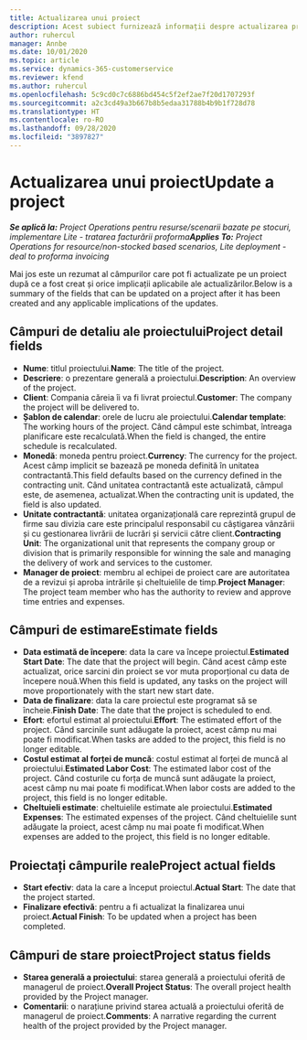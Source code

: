 ```yaml
---
title: Actualizarea unui proiect
description: Acest subiect furnizează informații despre actualizarea proiectelor în Project Operations.
author: ruhercul
manager: Annbe
ms.date: 10/01/2020
ms.topic: article
ms.service: dynamics-365-customerservice
ms.reviewer: kfend
ms.author: ruhercul
ms.openlocfilehash: 5c9cd0c7c6886bd454c5f2ef2ae7f20d1707293f
ms.sourcegitcommit: a2c3cd49a3b667b8b5edaa31788b4b9b1f728d78
ms.translationtype: HT
ms.contentlocale: ro-RO
ms.lasthandoff: 09/28/2020
ms.locfileid: "3897827"
---
```

# <a name="update-a-project"></a><span data-ttu-id="dcf74-103">Actualizarea unui proiect</span><span class="sxs-lookup"><span data-stu-id="dcf74-103">Update a project</span></span>

<span data-ttu-id="dcf74-104">_**Se aplică la:** Project Operations pentru resurse/scenarii bazate pe stocuri, implementare Lite - tratarea facturării proforma_</span><span class="sxs-lookup"><span data-stu-id="dcf74-104">_**Applies To:** Project Operations for resource/non-stocked based scenarios, Lite deployment - deal to proforma invoicing_</span></span>

<span data-ttu-id="dcf74-105">Mai jos este un rezumat al câmpurilor care pot fi actualizate pe un proiect după ce a fost creat și orice implicații aplicabile ale actualizărilor.</span><span class="sxs-lookup"><span data-stu-id="dcf74-105">Below is a summary of the fields that can be updated on a project after it has been created and any applicable implications of the updates.</span></span>

## <a name="project-detail-fields"></a><span data-ttu-id="dcf74-106">Câmpuri de detaliu ale proiectului</span><span class="sxs-lookup"><span data-stu-id="dcf74-106">Project detail fields</span></span>

- <span data-ttu-id="dcf74-107">**Nume**: titlul proiectului.</span><span class="sxs-lookup"><span data-stu-id="dcf74-107">**Name**: The title of the project.</span></span>
- <span data-ttu-id="dcf74-108">**Descriere**: o prezentare generală a proiectului.</span><span class="sxs-lookup"><span data-stu-id="dcf74-108">**Description**: An overview of the project.</span></span>
- <span data-ttu-id="dcf74-109">**Client**: Compania căreia îi va fi livrat proiectul.</span><span class="sxs-lookup"><span data-stu-id="dcf74-109">**Customer**: The company the project will be delivered to.</span></span>
- <span data-ttu-id="dcf74-110">**Șablon de calendar**: orele de lucru ale proiectului.</span><span class="sxs-lookup"><span data-stu-id="dcf74-110">**Calendar template**: The working hours of the project.</span></span> <span data-ttu-id="dcf74-111">Când câmpul este schimbat, întreaga planificare este recalculată.</span><span class="sxs-lookup"><span data-stu-id="dcf74-111">When the field is changed, the entire schedule is recalculated.</span></span>
- <span data-ttu-id="dcf74-112">**Monedă**: moneda pentru proiect.</span><span class="sxs-lookup"><span data-stu-id="dcf74-112">**Currency**: The currency for the project.</span></span> <span data-ttu-id="dcf74-113">Acest câmp implicit se bazează pe moneda definită în unitatea contractantă.</span><span class="sxs-lookup"><span data-stu-id="dcf74-113">This field defaults based on the currency defined in the contracting unit.</span></span> <span data-ttu-id="dcf74-114">Când unitatea contractantă este actualizată, câmpul este, de asemenea, actualizat.</span><span class="sxs-lookup"><span data-stu-id="dcf74-114">When the contracting unit is updated, the field is also updated.</span></span>
- <span data-ttu-id="dcf74-115">**Unitate contractantă**: unitatea organizațională care reprezintă grupul de firme sau divizia care este principalul responsabil cu câștigarea vânzării și cu gestionarea livrării de lucrări și servicii către client.</span><span class="sxs-lookup"><span data-stu-id="dcf74-115">**Contracting Unit**: The organizational unit that represents the company group or division that is primarily responsible for winning the sale and managing the delivery of work and services to the customer.</span></span> 
- <span data-ttu-id="dcf74-116">**Manager de proiect**: membru al echipei de proiect care are autoritatea de a revizui și aproba intrările și cheltuielile de timp.</span><span class="sxs-lookup"><span data-stu-id="dcf74-116">**Project Manager**: The project team member who has the authority to review and approve time entries and expenses.</span></span>

## <a name="estimate-fields"></a><span data-ttu-id="dcf74-117">Câmpuri de estimare</span><span class="sxs-lookup"><span data-stu-id="dcf74-117">Estimate fields</span></span>

- <span data-ttu-id="dcf74-118">**Data estimată de începere**: data la care va începe proiectul.</span><span class="sxs-lookup"><span data-stu-id="dcf74-118">**Estimated Start Date**: The date that the project will begin.</span></span> <span data-ttu-id="dcf74-119">Când acest câmp este actualizat, orice sarcini din proiect se vor muta proporțional cu data de începere nouă.</span><span class="sxs-lookup"><span data-stu-id="dcf74-119">When this field is updated, any tasks on the project will move proportionately with the start new start date.</span></span>
- <span data-ttu-id="dcf74-120">**Data de finalizare**: data la care proiectul este programat să se încheie.</span><span class="sxs-lookup"><span data-stu-id="dcf74-120">**Finish Date**: The date that the project is scheduled to end.</span></span>
- <span data-ttu-id="dcf74-121">**Efort**: efortul estimat al proiectului.</span><span class="sxs-lookup"><span data-stu-id="dcf74-121">**Effort**: The estimated effort of the project.</span></span> <span data-ttu-id="dcf74-122">Când sarcinile sunt adăugate la proiect, acest câmp nu mai poate fi modificat.</span><span class="sxs-lookup"><span data-stu-id="dcf74-122">When tasks are added to the project, this field is no longer editable.</span></span>
- <span data-ttu-id="dcf74-123">**Costul estimat al forței de muncă**: costul estimat al forței de muncă al proiectului.</span><span class="sxs-lookup"><span data-stu-id="dcf74-123">**Estimated Labor Cost**: The estimated labor cost of the project.</span></span> <span data-ttu-id="dcf74-124">Când costurile cu forța de muncă sunt adăugate la proiect, acest câmp nu mai poate fi modificat.</span><span class="sxs-lookup"><span data-stu-id="dcf74-124">When labor costs are added to the project, this field is no longer editable.</span></span>
- <span data-ttu-id="dcf74-125">**Cheltuieli estimate**: cheltuielile estimate ale proiectului.</span><span class="sxs-lookup"><span data-stu-id="dcf74-125">**Estimated Expenses**: The estimated expenses of the project.</span></span> <span data-ttu-id="dcf74-126">Când cheltuielile sunt adăugate la proiect, acest câmp nu mai poate fi modificat.</span><span class="sxs-lookup"><span data-stu-id="dcf74-126">When expenses are added to the project, this field is no longer editable.</span></span>

## <a name="project-actual-fields"></a><span data-ttu-id="dcf74-127">Proiectați câmpurile reale</span><span class="sxs-lookup"><span data-stu-id="dcf74-127">Project actual fields</span></span>
- <span data-ttu-id="dcf74-128">**Start efectiv**: data la care a început proiectul.</span><span class="sxs-lookup"><span data-stu-id="dcf74-128">**Actual Start**: The date that the project started.</span></span>
- <span data-ttu-id="dcf74-129">**Finalizare efectivă**: pentru a fi actualizat la finalizarea unui proiect.</span><span class="sxs-lookup"><span data-stu-id="dcf74-129">**Actual Finish**: To be updated when a project has been completed.</span></span>

## <a name="project-status-fields"></a><span data-ttu-id="dcf74-130">Câmpuri de stare proiect</span><span class="sxs-lookup"><span data-stu-id="dcf74-130">Project status fields</span></span>

- <span data-ttu-id="dcf74-131">**Starea generală a proiectului**: starea generală a proiectului oferită de managerul de proiect.</span><span class="sxs-lookup"><span data-stu-id="dcf74-131">**Overall Project Status**: The overall project health provided by the Project manager.</span></span>
- <span data-ttu-id="dcf74-132">**Comentarii**: o narațiune privind starea actuală a proiectului oferită de managerul de proiect.</span><span class="sxs-lookup"><span data-stu-id="dcf74-132">**Comments**: A narrative regarding the current health of the project provided by the Project manager.</span></span>

